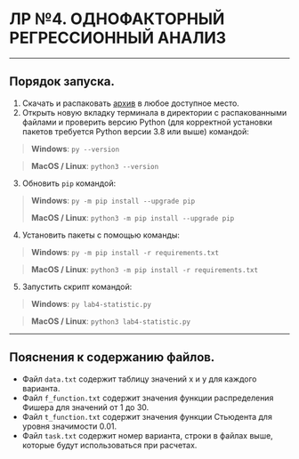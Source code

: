 # ЛР №4. ОДНОФАКТОРНЫЙ РЕГРЕССИОННЫЙ АНАЛИЗ

---
## Порядок запуска.
1. Скачать и распаковать [архив](https://download-directory.github.io/?url=https%3A%2F%2Fgithub.com%2FArtemKinko%2FSUAI-labs-spring-2023%2Ftree%2Fmain%2FEDP%2FLABS%2FLAB-4-Statistic) в любое доступное место.
2. Открыть новую вкладку терминала в директории с распакованными файлами и проверить версию Python (для корректной установки пакетов требуется Python версии 3.8 или выше) командой:
> **Windows**: `py --version`

> **MacOS / Linux**: `python3 --version`
3. Обновить `pip` командой:
> **Windows**: `py -m pip install --upgrade pip`
> 
> **MacOS / Linux**: `python3 -m pip install --upgrade pip`

4. Установить пакеты с помощью команды:
> **Windows**: `py -m pip install -r requirements.txt`

> **MacOS / Linux**: `python3 -m pip install -r requirements.txt`
5. Запустить скрипт командой:
> **Windows**: `py lab4-statistic.py`

> **MacOS / Linux**: `python3 lab4-statistic.py`
--- 
## Пояснения к содержанию файлов.
* Файл `data.txt` содержит таблицу значений x и y для каждого варианта.
* Файл `f_function.txt` содержит значения функции распределения Фишера для значений от 1 до 30.
* Файл `t_function.txt` содержит значения функции Стьюдента для уровня значимости 0.01.
* Файл `task.txt` содержит номер варианта, строки в файлах выше, которые будут использоваться при расчетах.